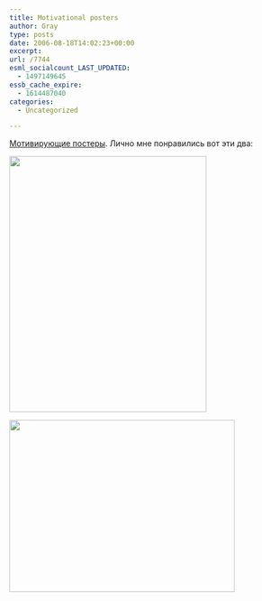 ```yaml
---
title: Motivational posters
author: Gray
type: posts
date: 2006-08-18T14:02:23+00:00
excerpt:
url: /7744
esml_socialcount_LAST_UPDATED:
  - 1497149645
essb_cache_expire:
  - 1614487040
categories:
  - Uncategorized

---
```








<a href="http://dba-oracle.com/t_computer_motivational_posters.htm" target="_blank">Мотивирующие постеры</a>. Лично мне понравились вот эти два:

<a href="https://i1.wp.com/www.searchengines.ru/blog/WindowsLiveWriter/Motivationalposters_FD8F/motivational_blogging%5B8%5D.jpg" atomicselection="true"><img style="border-right: 0px; border-top: 0px; border-left: 0px; border-bottom: 0px" height="454" src="https://i0.wp.com/www.searchengines.ru/blog/WindowsLiveWriter/Motivationalposters_FD8F/motivational_blogging_thumb%5B6%5D.jpg?resize=350%2C454" width="350" border="0" data-recalc-dims="1" /></a> 

<a href="https://i2.wp.com/www.searchengines.ru/blog/WindowsLiveWriter/Motivationalposters_FD8F/motivational_linux%5B2%5D.jpg" atomicselection="true"><img style="border-right: 0px; border-top: 0px; border-left: 0px; border-bottom: 0px" height="305" src="https://i2.wp.com/www.searchengines.ru/blog/WindowsLiveWriter/Motivationalposters_FD8F/motivational_linux_thumb.jpg?resize=400%2C305" width="400" border="0" data-recalc-dims="1" /></a>